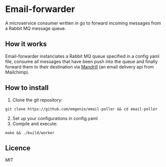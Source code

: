 # Email-forwarder
A microservice consumer written in go to forward incoming messages from a Rabbit MQ message queue.

## How it works
Email-forwarder instanciates a Rabbit MQ queue specified in a config yaml file, consume all messages that have been push into the queue and finally forward them to their destination via [Mandrill](https://www.mandrill.com/) (an email delivery api from Mailchimp).

## How to install

1. Clone the git repository:
  ```
  git clone https://github.com/emgenio/email-poller && cd email-poller
  ```
2. Set up your configurations in config.yaml
3. Compile and execute:
  ```
  make && ./build/worker
  ```

## Licence
MIT